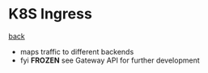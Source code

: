 # K8S Ingress

[back](README#entities)

- maps traffic to different backends
- fyi **FROZEN** see Gateway API for further development
